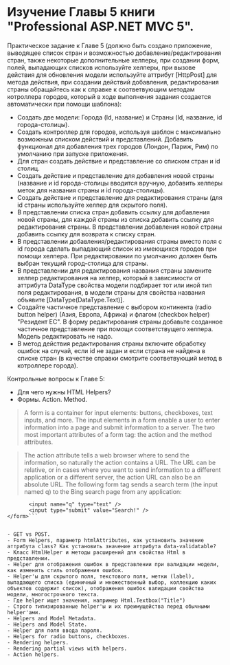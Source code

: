 # Изучение Главы 5 книги "Professional ASP.NET MVC 5".

Практическое задание к Главе 5 (должно быть создано приложение, выводящее список стран и возможностью добавление/редактирования стран, также некоторые дополнительные хелперы, при создании форм, полей, выпадающих списков используйте хелперы, при вызове действия для обновления модели используйте аттрибут [HttpPost] для метода действия, при создании действий добавления, редактирования страны обращайтесь как к справке к соответвующим методам котроллера городов, который в ходе выполнения задания создается автоматически при помощи шаблона):
- Создать две модели: Города (Id, название) и Страны (Id, название, id города-столицы).
- Создать контроллер для городов, используя шаблон с максимально возможным списком действий и представлений. Добавить функционал для добавления трех городов (Лондон, Париж, Рим) по умолчанию при запуске приложения.
- Для стран создать действие и представление со списком стран и id столиц.
- Создать действие и представление для добавления новой страны (название и id города-столицы вводится вручную, добавить хелперы меток для названия страны и id города-столицы).
- Создать действие и представление для редактирования страны (для id страны используйте хелпер для скрытого поля).
- В представлении списка стран добавить ссылку для добавления новой страны, для каждой страны из списка добавить ссылку для редактирования страны. В представлении добавления новой страны добавить ссылку для возврата к списку стран.
- В представлении добавления/редактирования страны вместо поля с id города сделать выпадающий список из имеющихся городов при помощи хелпера. При редактировании по умолчанию должен быть выбран текущий город-столица для страны.
- В представлении для редактирования названия страны замените хелпер редактирования на хелпер, который в зависимости от аттрибута DataType свойства модели подбирает тот или иной тип поля редактирования, в модели страны для свойства названия объявите [DataType(DataType.Text)].
- Создайте частичное представление с выбором континента (radio button helper) (Азия, Европа, Африка) и флагом (checkbox helper) "Резидент ЕС". В форму редактирования страны добавьте созданное частичное представление при помощи соответствущего хелпера. Модель редактировать не надо.
- В метод действия редактирования страны включите обработку ошибок на случай, если id не задан и если страна не найдена в списке стран (в качестве справки смотрите соответвующий метод в котроллере города).

Контрольные вопросы к Главе 5:
- Для чего нужны HTML Helpers?
- Формы. Action. Method.
> A form is a container for input elements: buttons, checkboxes, text inputs, and more. The input elements
in a form enable a user to enter information into a page and submit information to a server.
The two most important attributes of a form tag: the action and the method attributes.

> The action attribute tells a web browser where to send the information, so naturally the action
contains a URL. The URL can be relative, or in cases where you want to send information to a different
application or a different server, the action URL can also be an absolute URL. The following
form tag sends a search term (the input named q) to the Bing search page from any application:

```<form action="http://www.bing.com/search">
       <input name="q" type="text" />
       <input type="submit" value="Search!" />
</form>```


- GET vs POST.
- Form Helpers, параметр htmlAttributes, как установить значение аттрибута class? Как установить значение аттрибута data-validatable?
- Класс HtmlHelper и методы расширений для свойства Html в представлении.
- Helper для отображения ошибок в представлении при валидации модели, как изменить стиль отображения ошибок.
- Helper'ы для скрытого поля, текстового поля, метки (label), выпадающего списка (единичный и множественный выбор, коллекцию каких объектов содержит список), отображения ошибок валидации свойства модели, многострочного текста.
- Где helper ищет значения, например Html.Textbox("Title")
- Строго типизированные helper'ы и их преимущейства перед обычными helper'ами.
- Helpers and Model Metadata.
- Helpers and Model State.
- Helper для поля ввода пароля.
- Helpers for radio buttons, checkboxes.
- Rendering helpers.
- Rendering partial views with helpers.
- Action helpers.

